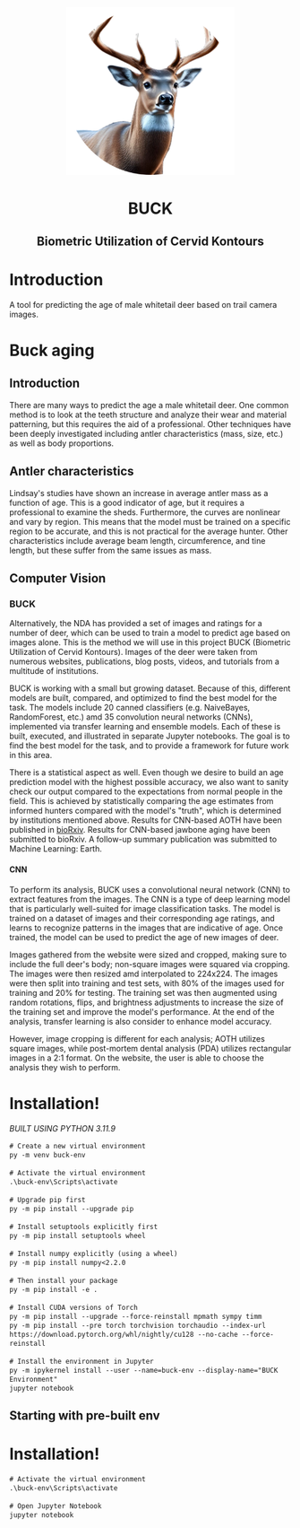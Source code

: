 <p align="center">
    <img src="docs/_static/logo.png" alt="BUCK Logo" width="300"/>
</p>
<h1 align="center">
    BUCK
</h1>
<h2 align="center">
    Biometric Utilization of Cervid Kontours
</h2>


# Introduction
A tool for predicting the age of male whitetail deer based on trail camera images.

# Buck aging
## Introduction
There are many ways to predict the age a male whitetail deer. One common method is to
look at the teeth structure and analyze their  wear and material patterning, but this
requires the aid of a professional. Other techniques have been deeply investigated
including antler characteristics (mass, size, etc.) as well as body proportions.

## Antler characteristics
Lindsay's studies have shown an increase in average antler mass as a function of
age. This is a good indicator of age, but it requires a professional to examine the
sheds. Furthermore, the curves are nonlinear and vary by region. This means that
the model must be trained on a specific region to be accurate, and this is not
practical for the average hunter. Other characteristics include average beam length,
circumference, and tine length, but these suffer from the same issues as mass.

## Computer Vision
### BUCK
Alternatively, the NDA has provided a set of images and ratings for a number of
deer, which can be used to train a model to predict age based on images alone.
This is the method we will use in this project BUCK (Biometric Utilization of
Cervid Kontours). Images of the deer were taken from numerous websites,
publications, blog posts, videos, and tutorials from a multitude of 
institutions.

BUCK is working with a small but growing dataset. Because of this, different models
are built, compared, and optimized to find the best model for the task. The models
include 20 canned classifiers (e.g. NaiveBayes, RandomForest, etc.) amd 35
convolution neural networks (CNNs), implemented via transfer learning and ensemble
models. Each of these is built, executed, and illustrated in separate Jupyter notebooks.
The goal is to find the best model for the task, and to provide a framework for future
work in this area.

There is a statistical aspect as well. Even though we desire to build an age
prediction model with the highest possible accuracy, we also want to sanity check
our output compared to the expectations from normal people in the field. This is
achieved by statistically comparing the age estimates from informed hunters compared
with the model's "truth", which is determined by institutions mentioned above.
Results for CNN-based AOTH have been published in [bioRxiv](https://www.biorxiv.org/content/10.1101/2025.07.01.662304v1).
Results for CNN-based jawbone aging have been submitted to bioRxiv. A follow-up summary publication was submitted to Machine Learning: Earth.

#### CNN
To perform its analysis, BUCK uses a convolutional neural network (CNN) to extract
features from the images. The CNN is a type of deep learning model that is
particularly well-suited for image classification tasks. The model is trained on
a dataset of images and their corresponding age ratings, and learns to
recognize patterns in the images that are indicative of age. Once trained, the
model can be used to predict the age of new images of deer.

Images gathered from the website were sized and cropped, making sure to include the
full deer's body; non-square images were squared via cropping. The images were then
resized amd interpolated to 224x224. The images were then split into training and test
sets, with 80% of the images used for training and 20% for testing. The training
set was then augmented using random rotations, flips, and brightness adjustments
to increase the size of the training set and improve the model's performance. At
the end of the analysis, transfer learning is also consider to enhance model accuracy. 

However, image cropping is different for each analysis; AOTH utilizes square images, while
post-mortem dental analysis (PDA) utilizes rectangular images in a 2:1 format. On the website, the user is able to choose the analysis they wish to perform.

# Installation!
*BUILT USING PYTHON 3.11.9*
```
# Create a new virtual environment
py -m venv buck-env

# Activate the virtual environment
.\buck-env\Scripts\activate

# Upgrade pip first
py -m pip install --upgrade pip

# Install setuptools explicitly first
py -m pip install setuptools wheel

# Install numpy explicitly (using a wheel)
py -m pip install numpy<2.2.0

# Then install your package
py -m pip install -e .

# Install CUDA versions of Torch
py -m pip install --upgrade --force-reinstall mpmath sympy timm
py -m pip install --pre torch torchvision torchaudio --index-url https://download.pytorch.org/whl/nightly/cu128 --no-cache --force-reinstall

# Install the environment in Jupyter
py -m ipykernel install --user --name=buck-env --display-name="BUCK Environment"
jupyter notebook

```

## Starting with pre-built env
# Installation!
```
# Activate the virtual environment
.\buck-env\Scripts\activate

# Open Jupyter Notebook
jupyter notebook

```

